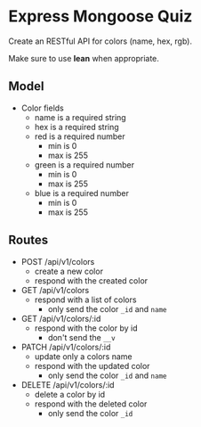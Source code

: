 # Express Mongoose Quiz

Create an RESTful API for colors (name, hex, rgb).

Make sure to use **lean** when appropriate.

## Model

* Color fields
  * name is a required string
  * hex is a required string
  * red is a required number
    * min is 0
    * max is 255
  * green is a required number
    * min is 0
    * max is 255
  * blue is a required number
    * min is 0
    * max is 255

## Routes

* POST /api/v1/colors
  * create a new color
  * respond with the created color
* GET /api/v1/colors
  * respond with a list of colors
    * only send the color `_id` and `name`
* GET /api/v1/colors/:id
  * respond with the color by id
    * don't send the `__v`
* PATCH /api/v1/colors/:id
  * update only a colors name
  * respond with the updated color
    * only send the color `_id` and `name`
* DELETE /api/v1/colors/:id
  * delete a color by id
  * respond with the deleted color
    * only send the color `_id`
